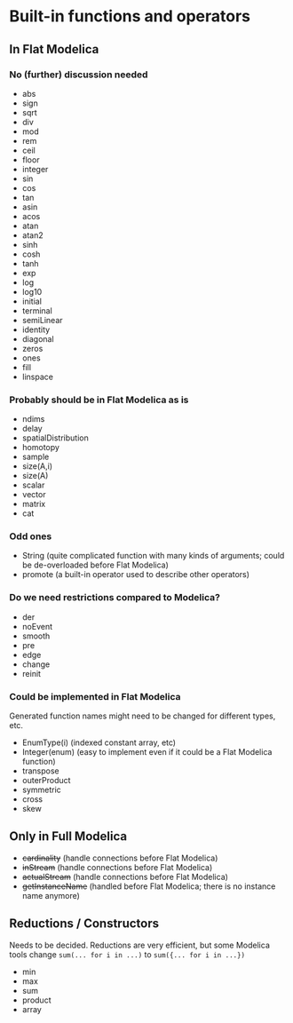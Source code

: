 # Built-in functions and operators

## In Flat Modelica

### No (further) discussion needed

* abs
* sign
* sqrt
* div
* mod
* rem
* ceil
* floor
* integer
* sin
* cos
* tan
* asin
* acos
* atan
* atan2
* sinh
* cosh
* tanh
* exp
* log
* log10
* initial
* terminal
* semiLinear
* identity
* diagonal
* zeros
* ones
* fill
* linspace

### Probably should be in Flat Modelica as is

* ndims
* delay
* spatialDistribution
* homotopy
* sample
* size(A,i)
* size(A)
* scalar
* vector
* matrix
* cat

### Odd ones

* String (quite complicated function with many kinds of arguments; could be de-overloaded before Flat Modelica)
* promote (a built-in operator used to describe other operators)

### Do we need restrictions compared to Modelica?

* der
* noEvent
* smooth
* pre
* edge
* change
* reinit

### Could be implemented in Flat Modelica

Generated function names might need to be changed for different types, etc.

* EnumType(i) (indexed constant array, etc)
* Integer(enum) (easy to implement even if it could be a Flat Modelica function)
* transpose
* outerProduct
* symmetric
* cross
* skew

## Only in Full Modelica

* ~~cardinality~~ (handle connections before Flat Modelica)
* ~~inStream~~ (handle connections before Flat Modelica)
* ~~actualStream~~ (handle connections before Flat Modelica)
* ~~getInstanceName~~ (handled before Flat Modelica; there is no instance name anymore)

## Reductions / Constructors

Needs to be decided. Reductions are very efficient, but some Modelica tools change ``sum(... for i in ...)`` to ``sum({... for i in ...})``

* min
* max
* sum
* product
* array
